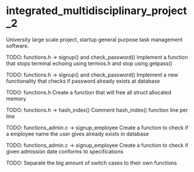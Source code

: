 # integrated_multidisciplinary_project_2
University large scale project, startup general purpose task management software.

TODO: functions.h -> signup() and check_password()
Implement a function that stops terminal echoing using termios.h and stop using getpass()

TODO: functions.h -> signup() and check_password()
Implement a new functionality that checks if password already exists at database

TODO: functions.h
Create a function that will free all struct allocated memory

TODO: functions.h -> hash_index()
Comment hash_index() function line per line

TODO: functions_admin.c -> signup_employee
Create a function to check if a employee
name the user gives already exists in database

TODO: functions_admin.c -> signup_employee
Create a function to check if given admission date conforms to specifications

TODO: Separate the big amount of switch cases to their own functions